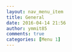 ```yaml
---
layout: nav_menu_item
title: General
date: 2016-04-14 21:56
author: ymmit85
comments: true
categories: [Menu 1]
---
```


